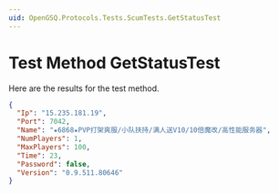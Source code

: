 ```yaml
---
uid: OpenGSQ.Protocols.Tests.ScumTests.GetStatusTest
---
```


# Test Method GetStatusTest

Here are the results for the test method.

```json
{
  "Ip": "15.235.181.19",
  "Port": 7042,
  "Name": "★6868★PVP打架爽服/小队扶持/满人送V10/10倍魔改/高性能服务器",
  "NumPlayers": 1,
  "MaxPlayers": 100,
  "Time": 23,
  "Password": false,
  "Version": "0.9.511.80646"
}
```
